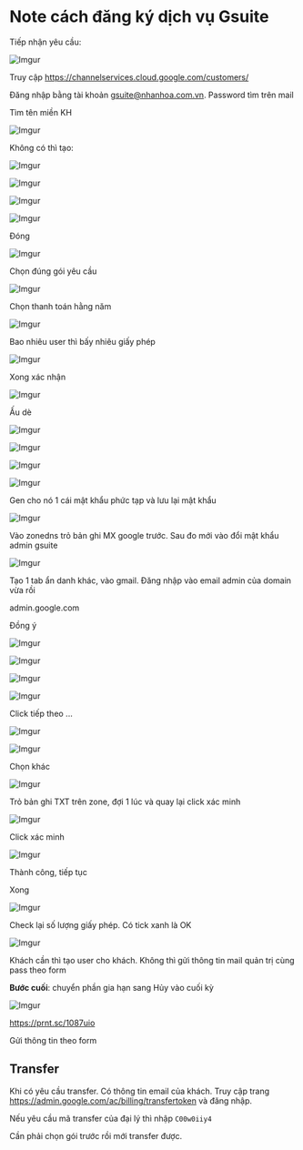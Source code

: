 # Note cách đăng ký dịch vụ Gsuite

Tiếp nhận yêu cầu:

![Imgur](https://i.imgur.com/9AK6HOp.png)

Truy cập https://channelservices.cloud.google.com/customers/

Đăng nhập bằng tài khoản gsuite@nhanhoa.com.vn. Password tìm trên mail

Tìm tên miền KH

![Imgur](https://i.imgur.com/iNCHl1b.png)

Không có thì tạo:

![Imgur](https://i.imgur.com/ZAuyrq4.png)

![Imgur](https://i.imgur.com/1w8hBmp.png)

![Imgur](https://i.imgur.com/elCHAcr.png)

![Imgur](https://i.imgur.com/V6LFRWF.png)

Đóng

![Imgur](https://i.imgur.com/OraeTeb.png)

Chọn đúng gói yêu cầu

![Imgur](https://i.imgur.com/cuCHXxI.png)

Chọn thanh toán hằng năm

![Imgur](https://i.imgur.com/UsuQaAx.png)

Bao nhiêu user thì bấy nhiêu giấy phép

![Imgur](https://i.imgur.com/LXGAHKJ.png)

Xong xác nhận

![Imgur](https://i.imgur.com/qsUmPUD.png)

Ấu dè

![Imgur](https://i.imgur.com/urAnpUE.png)

![Imgur](https://i.imgur.com/4xiYZ3o.png)

![Imgur](https://i.imgur.com/WvzwUNC.png)

![Imgur](https://i.imgur.com/UAhIO5v.png)

Gen cho nó 1 cái mật khẩu phức tạp và lưu lại mật khẩu

![Imgur](https://i.imgur.com/HZUAeYM.png)

Vào zonedns trỏ bản ghi MX google trước. Sau đo mới vào đổi mật khẩu admin gsuite

![Imgur](https://i.imgur.com/ouC2Fcy.png)

Tạo 1 tab ẩn danh khác, vào gmail. Đăng nhập vào email admin của domain vừa rồi

admin.google.com

Đồng ý

![Imgur](https://i.imgur.com/uZYLsoq.png)

![Imgur](https://i.imgur.com/w5K8QAQ.png)

![Imgur](https://i.imgur.com/ZAkopI0.png)

![Imgur](https://i.imgur.com/3dM8uI5.png)

Click tiếp theo ...

![Imgur](https://i.imgur.com/QO2aMaL.png)

![Imgur](https://i.imgur.com/gCd8CG8.png)

Chọn khác

![Imgur](https://i.imgur.com/BLi9KRI.png)

Trỏ bản ghi TXT trên zone, đợi 1 lúc và quay lại click xác minh

![Imgur](https://i.imgur.com/uzyqEx1.png)

Click xác minh

![Imgur](https://i.imgur.com/CE97g3q.png)

Thành công, tiếp tục

Xong

![Imgur](https://i.imgur.com/YkAHXEM.png)

Check lại số lượng giấy phép. Có tick xanh là OK

![Imgur](https://i.imgur.com/PBGNIAk.png)

Khách cần thì tạo user cho khách. Không thì gửi thông tin mail quản trị cùng pass theo form

**Bước cuối**: chuyển phần gia hạn sang Hủy vào cuối kỳ

![Imgur](https://i.imgur.com/LM0duM7.png)

https://prnt.sc/1087uio

Gửi thông tin theo form

## Transfer 

Khi có yêu cầu transfer. Có thông tin email của khách. Truy cập trang https://admin.google.com/ac/billing/transfertoken và đăng nhập.

Nếu yêu cầu mã transfer của đại lý thì nhập `C00w0iiy4`

Cần phải chọn gói trước rồi mới transfer được.

